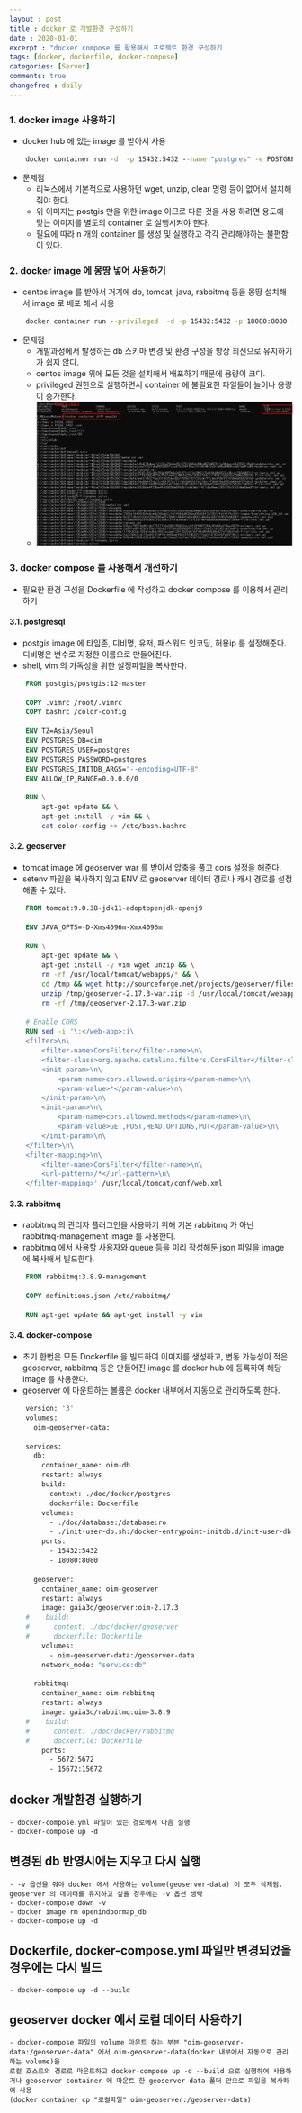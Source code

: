 ```yaml
---
layout : post
title : docker 로 개발환경 구성하기
date : 2020-01-01
excerpt : "docker compose 를 활용해서 프로젝트 환경 구성하기                     "
tags: [docker, dockerfile, docker-compose]
categories: [Server]
comments: true
changefreq : daily
---
```


### 1. docker image 사용하기 
- docker hub 에 있는 image 를 받아서 사용
~~~ cmd
    docker container run -d  -p 15432:5432 --name "postgres" -e POSTGRES_PASSWORD=postgres postgis/postgis:12-master
~~~
- 문제점 
    - 리눅스에서 기본적으로 사용하던 wget, unzip, clear 명령 등이 없어서 설치해줘야 한다. 
    - 위 이미지는 postgis 만을 위한 image 이므로 다른 것을 사용 하려면 용도에 맞는 이미지를 별도의 container 로 실행시켜야 한다. 
    - 필요에 따라 n 개의 container 를 생성 및 실행하고 각각 관리해야하는 불편함이 있다. 

### 2. docker image 에 몽땅 넣어 사용하기 
- centos image 를 받아서 거기에 db, tomcat, java, rabbitmq 등을 몽땅 설치해서 image 로 배포 해서 사용 
~~~ cmd
    docker container run --privileged  -d -p 15432:5432 -p 18080:8080 -v "D:\data\geoserver":"/data/geoserver_data" --name "mago3d" gaia3d/mago3d /sbin/init
~~~
- 문제점 
    - 개발과정에서 발생하는 db 스키마 변경 및 환경 구성을 항상 최신으로 유지하기가 쉽지 않다. 
    - centos image 위에 모든 것을 설치해서 배포하기 때문에 용량이 크다. 
    - privileged 권한으로 실행하면서 container 에 불필요한 파일들이 늘어나 용량이 증가한다. 
    - <img src="/static/img/docker-compose-use/docker-size.png">
    
### 3. docker compose 를 사용해서 개선하기
- 필요한 환경 구성을 Dockerfile 에 작성하고 docker compose 를 이용해서 관리하기  

#### 3.1. postgresql
- postgis image 에 타임존, 디비명, 유저, 패스워드 인코딩, 허용ip 를 설정해준다. 디비명은 변수로 지정한 이름으로 만들어진다. 
- shell, vim 의 가독성을 위한 설정파일을 복사한다. 
~~~ dockerfile
    FROM postgis/postgis:12-master
    
    COPY .vimrc /root/.vimrc
    COPY bashrc /color-config
    
    ENV TZ=Asia/Seoul
    ENV POSTGRES_DB=oim
    ENV POSTGRES_USER=postgres
    ENV POSTGRES_PASSWORD=postgres
    ENV POSTGRES_INITDB_ARGS="--encoding=UTF-8"
    ENV ALLOW_IP_RANGE=0.0.0.0/0
    
    RUN \
        apt-get update && \
        apt-get install -y vim && \
        cat color-config >> /etc/bash.bashrc
~~~

#### 3.2. geoserver
- tomcat image 에 geoserver war 를 받아서 압축을 풀고 cors 설정을 해준다. 
- setenv 파일을 복사하지 않고 ENV 로 geoserver 데이터 경로나 캐시 경로를 설정 해줄 수 있다. 
~~~ dockerfile
    FROM tomcat:9.0.38-jdk11-adoptopenjdk-openj9
    
    ENV JAVA_OPTS=-D-Xms4096m-Xmx4096m
    
    RUN \
        apt-get update && \
        apt-get install -y vim wget unzip && \
        rm -rf /usr/local/tomcat/webapps/* && \
        cd /tmp && wget http://sourceforge.net/projects/geoserver/files/GeoServer/2.17.3/geoserver-2.17.3-war.zip && \
        unzip /tmp/geoserver-2.17.3-war.zip -d /usr/local/tomcat/webapps && \
        rm -rf /tmp/geoserver-2.17.3-war.zip
    
    # Enable CORS
    RUN sed -i '\:</web-app>:i\
    <filter>\n\
        <filter-name>CorsFilter</filter-name>\n\
        <filter-class>org.apache.catalina.filters.CorsFilter</filter-class>\n\
        <init-param>\n\
            <param-name>cors.allowed.origins</param-name>\n\
            <param-value>*</param-value>\n\
        </init-param>\n\
        <init-param>\n\
            <param-name>cors.allowed.methods</param-name>\n\
            <param-value>GET,POST,HEAD,OPTIONS,PUT</param-value>\n\
        </init-param>\n\
    </filter>\n\
    <filter-mapping>\n\
        <filter-name>CorsFilter</filter-name>\n\
        <url-pattern>/*</url-pattern>\n\
    </filter-mapping>' /usr/local/tomcat/conf/web.xml
~~~

#### 3.3. rabbitmq
- rabbitmq 의 관리자 플러그인을 사용하기 위해 기본 rabbitmq 가 아닌 rabbitmq-management image 를 사용한다. 
- rabbitmq 에서 사용할 사용자와 queue 등을 미리 작성해둔 json 파일을 image 에 복사해서 빌드한다.
~~~ dockerfile
    FROM rabbitmq:3.8.9-management
    
    COPY definitions.json /etc/rabbitmq/
    
    RUN apt-get update && apt-get install -y vim
~~~

#### 3.4. docker-compose
- 초기 한번은 모든 Dockerfile 을 빌드하여 이미지를 생성하고, 변동 가능성이 적은 geoserver, rabbitmq 등은 만들어진 image 를 docker hub 에 등록하여 해당 image 를 사용한다. 
- geoserver 에 마운트하는 볼륨은 docker 내부에서 자동으로 관리하도록 한다. 
~~~ dockerfile
    version: '3'
    volumes:
      oim-geoserver-data:
    
    services:
      db:
        container_name: oim-db
        restart: always
        build:
          context: ./doc/docker/postgres
          dockerfile: Dockerfile
        volumes:
          - ./doc/database:/database:ro
          - ./init-user-db.sh:/docker-entrypoint-initdb.d/init-user-db.sh:ro
        ports:
          - 15432:5432
          - 18080:8080
    
      geoserver:
        container_name: oim-geoserver
        restart: always
        image: gaia3d/geoserver:oim-2.17.3
    #    build:
    #      context: ./doc/docker/geoserver
    #      dockerfile: Dockerfile
        volumes:
          - oim-geoserver-data:/geoserver-data
        network_mode: "service:db"
    
      rabbitmq:
        container_name: oim-rabbitmq
        restart: always
        image: gaia3d/rabbitmq:oim-3.8.9
    #    build:
    #      context: ./doc/docker/rabbitmq
    #      dockerfile: Dockerfile
        ports:
          - 5672:5672
          - 15672:15672
~~~

## docker 개발환경 실행하기 
    - docker-compose.yml 파일이 있는 경로에서 다음 실행
    - docker-compose up -d

## 변경된 db 반영시에는 지우고 다시 실행
    - -v 옵션을 줘야 docker 에서 사용하는 volume(geoserver-data) 이 모두 삭제됨. geoserver 의 데이터를 유지하고 싶을 경우에는 -v 옵션 생략
    - docker-compose down -v
    - docker image rm openindoormap_db 
    - docker-compose up -d

## Dockerfile, docker-compose.yml 파일만 변경되었을 경우에는 다시 빌드
    - docker-compose up -d --build

## geoserver docker 에서 로컬 데이터 사용하기
    - docker-compose 파일의 volume 마운트 하는 부븐 "oim-geoserver-data:/geoserver-data" 에서 oim-geoserver-data(docker 내부에서 자동으로 관리하는 volume)을
    로컬 호스트의 경로로 마운트하고 docker-compose up -d --build 으로 실행하여 사용하거나 geoserver container 에 마운트 한 geoserver-data 폴더 안으로 파일을 복사하여 사용
    (docker container cp "로컬파일" oim-geoserver:/geoserver-data)


